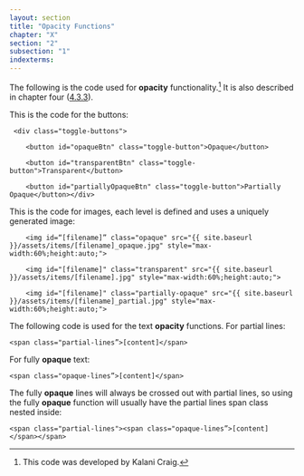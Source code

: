 ```yaml
---
layout: section
title: "Opacity Functions"
chapter: "X"
section: "2"
subsection: "1"
indexterms: 
---
```


The following is the code used for <span data-tooltip aria-haspopup="true" class="has-tip" data-disable-hover="false" tabindex="1" data-title="Opacity is a rights-based philosophical framework that assumes humans have a right to not be known in knowledge systems."><b>opacity</b></span> functionality.[^fn1] It is also described in chapter four (<a href="{{ site.baseurl }}/narrative/4_3_3">4.3.3</a>).

This is the code for the buttons:

     <div class="toggle-buttons">

        <button id="opaqueBtn" class="toggle-button">Opaque</button>

        <button id="transparentBtn" class="toggle-button">Transparent</button>

        <button id="partiallyOpaqueBtn" class="toggle-button">Partially Opaque</button></div>

This is the code for images, each level is defined and uses a uniquely generated image:

        <img id=“[filename]” class="opaque" src="{{ site.baseurl }}/assets/items/[filename]_opaque.jpg" style="max-width:60%;height:auto;">

        <img id="[filename]" class="transparent" src="{{ site.baseurl }}/assets/items/[filename].jpg" style="max-width:60%;height:auto;">

        <img id="[filename]" class="partially-opaque" src="{{ site.baseurl }}/assets/items/[filename]_partial.jpg" style="max-width:60%;height:auto;">

The following code is used for the text <span data-tooltip aria-haspopup="true" class="has-tip" data-disable-hover="false" tabindex="1" data-title="Opacity is a rights-based philosophical framework that assumes humans have a right to not be known in knowledge systems."><b>opacity</b></span> functions. For partial lines: 

    <span class="partial-lines”>[content]</span>

For fully <span data-tooltip aria-haspopup="true" class="has-tip" data-disable-hover="false" tabindex="1" data-title="Opacity is a rights-based philosophical framework that assumes humans have a right to not be known in knowledge systems."><b>opaque</b></span> text:

    <span class="opaque-lines”>[content]</span>

The fully <span data-tooltip aria-haspopup="true" class="has-tip" data-disable-hover="false" tabindex="1" data-title="Opacity is a rights-based philosophical framework that assumes humans have a right to not be known in knowledge systems."><b>opaque</b></span> lines will always be crossed out with partial lines, so using the fully <span data-tooltip aria-haspopup="true" class="has-tip" data-disable-hover="false" tabindex="1" data-title="Opacity is a rights-based philosophical framework that assumes humans have a right to not be known in knowledge systems."><b>opaque</b></span> function will usually have the partial lines span class nested inside:

    <span class="partial-lines"><span class="opaque-lines”>[content]</span></span>

<div class="style-divider">
 	<div class="line"></div>
</div>

[^fn1]: This code was developed by Kalani Craig.